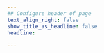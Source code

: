 ```yaml
---
## Configure header of page
text_align_right: false
show_title_as_headline: false
headline:

---
```


<!-- this is a subheadline -->